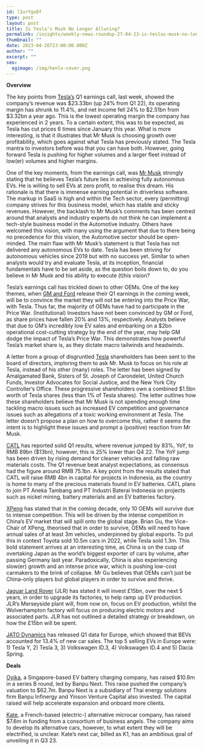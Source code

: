 ```yaml
---
id: lIurYgxBf
type: post
layout: post
title: Is Tesla’s Musk No Longer Alluring?
permalink: /insights/weekly-news-roundup-27-04-23-is-teslas-musk-no-longer-alluring/
thumbnail: ""
date: 2023-04-26T23:00:00.000Z
author: ""
excerpt: ""
seo:
  ogimage: /img/henlo-cover.png
---
```

**Overview**

The key points from [Tesla’s](https://tesla-cdn.thron.com/static/ZXSBN8_TSLA_Q1_2023_Update_ABMJPG.pdf?xseo=&response-content-disposition=inline%253Bfilename%253D%2522e826b065-cc14-467c-8c9c-e1feb7189ba8.pdf%2522#:~:text=%25242.7B%2520GAAP%2520operating%2520income,a%2520unique%2520opportunity%2520for%2520Tesla.) Q1 earnings call, last week, showed the company’s revenue was $23.33bn (up 24% from Q1 22), its operating margin has shrunk to 11.4%, and net income fell 24% to $2.51bn from $3.32bn a year ago. This is the lowest operating margin the company has experienced in 2 years. To a certain extent, this was to be expected, as Tesla has cut prices 6 times since January this year. What is more interesting, is that it illustrates that Mr Musk is choosing growth over profitability, which goes against what Tesla has previously stated. The Tesla mantra to investors before was that you can have both. However, going forward Tesla is pushing for higher volumes and a larger fleet instead of low(er) volumes and higher margins.

One of the key moments, from the earnings call, was [Mr Musk](https://www.bloomberg.com/news/newsletters/2023-04-20/tesla-chooses-growth-over-margin-a-quarter-after-promising-both?sref=uFYGeRuc) strongly stating that he believes Tesla’s future lies in achieving fully autonomous EVs. He is willing to sell EVs at zero profit, to realise this dream. His rationale is that there is immense earning potential in driverless software. The markup in SaaS is high and within the Tech sector, every (permitting) company strives for this business model, which has stable and sticky revenues. However, the backlash to Mr Musk’s comments has been centred around that analysts and industry experts do not think he can implement a tech-style business model in the Automotive industry. Others have welcomed this vision, with many using the argument that due to there being no precedence for this vision, the Automotive sector should be open-minded. The main flaw with Mr Musk’s statement is that Tesla has not delivered any autonomous EVs to date. Tesla has been striving for autonomous vehicles since 2019 but with no success yet. Similar to when analysts would try and evaluate Tesla, at its inception, financial fundamentals have to be set aside, as the question boils down to, do you believe in Mr Musk and his ability to execute (t)his vision?

Tesla’s earnings call has trickled down to other OEMs. One of the key themes, when [GM and Ford](https://www.reuters.com/business/autos-transportation/gm-ford-strive-convince-investors-no-price-war-with-tesla-2023-04-24/) release their Q1 earnings in the coming week, will be to convince the market they will not be entering into the Price War, with Tesla. Thus far, the majority of OEMs have had to participate in the Price War. (Institutional) Investors have not been convinced by GM or Ford, as share prices have fallen 20% and 13%, respectively. Analysts believe that due to GM’s incredibly low EV sales and embarking on a $2bn operational cost-cutting strategy by the end of the year, may help GM dodge the impact of Tesla’s Price War. This demonstrates how powerful Tesla’s market share is, as they dictate macro tailwinds and headwinds.

A letter from a group of disgruntled [Tesla](https://edition.cnn.com/2023/04/21/business/tesla-shareholders-object-elon-musk/index.html) shareholders has been sent to the board of directors, imploring them to ask Mr. Musk to focus on his role at Tesla, instead of his other (many) roles. The letter has been signed by Amalgamated Bank, Sisters of St. Joseph of Carondelet, United Church Funds, Investor Advocates for Social Justice, and the New York City Controller’s Office. These progressive shareholders own a combined $1.5bn worth of Tesla shares (less than 1% of Tesla shares). The letter outlines how these shareholders believe that Mr Musk is not spending enough time tackling macro issues such as increased EV competition and governance issues such as allegations of a toxic working environment at Tesla. The letter doesn’t propose a plan on how to overcome this, rather it seems the intent is to highlight these issues and prompt a (positive) reaction from Mr Musk.

[CATL](https://www.bloomberg.com/news/articles/2023-04-20/catl-first-quarter-revenue-surges-as-battery-giant-cements-lead?sref=uFYGeRuc) has reported solid Q1 results, where revenue jumped by 83%, YoY, to RMB 89bn ($13bn), however, this is 25% lower than Q4 22. The YoY jump has been driven by rising demand for cleaner vehicles and falling raw materials costs. The Q1 revenue beat analyst expectations, as consensus had the figure around RMB 75.1bn. A key point from the results stated that CATL will raise RMB 4bn in capital for projects in Indonesia, as the country is home to many of the precious materials found in EV batteries. CATL plans to join PT Aneka Tambang and PT Industri Baterai Indonesia on projects such as nickel mining, battery materials and an EV batteries factory. 

[XPeng](https://www.ft.com/content/852fd11c-46dc-4d14-8254-37aa360470f7) has stated that in the coming decade, only 10 OEMs will survive due to intense competition. This will be driven by the intense competition in China’s EV market that will spill onto the global stage. Brian Gu, the Vice-Chair of XPeng, theorised that in order to survive, OEMs will need to have annual sales of at least 3m vehicles, underpinned by global exports. To put this in context Toyota sold 10.5m cars in 2022, while Tesla sold 1.3m. This bold statement arrives at an interesting time, as China is on the cusp of overtaking Japan as the world’s biggest exporter of cars by volume, after passing Germany last year. Paradoxically, China is also experiencing slow(er) growth and an intense price war, which is pushing low-cost carmakers to the brink of collapse. Mr Gu believes that OEMs can’t just be China-only players but global players in order to survive and thrive. 

[Jaguar Land Rover](https://www.theguardian.com/business/2023/apr/19/electric-car-jaguar-land-rover-ev-production-investment) (JLR) has stated it will invest £15bn, over the next 5 years, in order to upgrade its factories, to help ramp up EV production. JLR’s Merseyside plant will, from now on, focus on EV production, whilst the Wolverhampton factory will focus on producing electric motors and associated parts. JLR has not outlined a detailed strategy or breakdown, on how the £15bn will be spent.

[JATO Dynamics](https://www.euronews.com/next/2023/04/24/these-are-the-top-5-best-selling-electric-cars-on-europes-roads-in-2023) has released Q1 data for Europe, which showed that BEVs accounted for 13.4% of new car sales. The top 5 selling EVs in Europe were: 1) Tesla Y, 2) Tesla 3, 3) Volkswagen ID.3, 4) Volkswagen ID.4 and 5) Dacia Spring.

**Deals**

[Oyika](https://www.techinasia.com/sg-battery-as-a-service-startup-raises-10-8m), a Singapore-based EV battery charging company, has raised $10.8m in a series B round, led by Banpu Next. This raise pushed the company’s valuation to $62.7m. Banpu Next is a subsidiary of Thai energy solutions firm Banpu Infinergy and Yinson Venture Capital also invested. The capital raised will help accelerate expansion and onboard more clients.

[Kate](https://techcrunch.com/2023/04/20/kate-raises-76-million-for-its-electric-micro-cars/?TrucksFoT), a French-based (electric-) alternative microcar company, has raised $7.6m in funding from a consortium of business angels. The company aims to develop its alternative cars, however, to what extent they will be electrified, is unclear. Kate’s next car, billed as K1, has an ambitious goal of unveiling it in Q3 23.